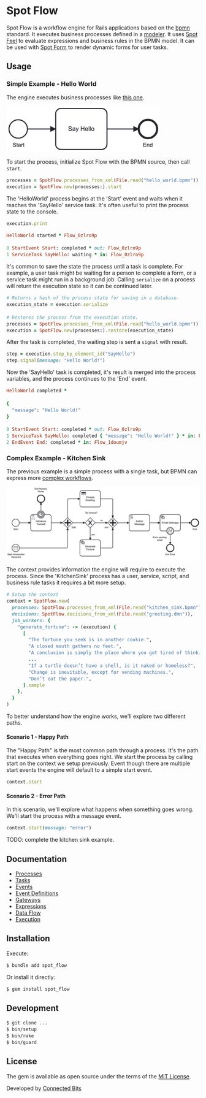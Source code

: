 # Spot Flow

Spot Flow is a workflow engine for Rails applications based on the [bpmn](https://www.bpmn.org) standard. It executes business processes defined in a [modeler](https://camunda.com/download/modeler/). It uses [Spot Feel](https://github.com/connectedbits/spot-feel) to evaluate expressions and business rules in the BPMN model. It can be used with [Spot Form](https://github.com/connectedbits/spot-form) to render dynamic forms for user tasks.

## Usage

### Simple Example - Hello World

The engine executes business processes like [this one](/test/fixtures/files/hello_world.bpmn).

<img src="test/fixtures/files/hello_world.png" alt="Hello World BPMN" style="width:400px;"/>

To start the process, initialize Spot Flow with the BPMN source, then call `start`.

```ruby
processes = SpotFlow.processes_from_xml(File.read("hello_world.bpmn"))
execution = SpotFlow.new(processes:).start
```

The 'HelloWorld' process begins at the 'Start' event and waits when it reaches the 'SayHello' service task. It's often useful to print the process state to the console.

```ruby
execution.print
```

```ruby
HelloWorld started * Flow_0zlro9p

0 StartEvent Start: completed * out: Flow_0zlro9p
1 ServiceTask SayHello: waiting * in: Flow_0zlro9p
```

It's common to save the state the process until a task is complete. For example, a user task might be waiting for a person to complete a form, or a service task might run in a background job. Calling `serialize` on a process will return the execution state so it can be continued later.

```ruby
# Returns a hash of the process state for saving in a database.
execution_state = execution.serialize

# Restores the process from the execution state.
processes = SpotFlow.processes_from_xml(File.read("hello_world.bpmn"))
execution = SpotFlow.new(processes:).restore(execution_state)
```

After the task is completed, the waiting step is sent a `signal` with result.

```ruby
step = execution.step_by_element_id("SayHello")
step.signal(message: "Hello World!")
```

Now the 'SayHello' task is completed, it's result is merged into the process variables, and the process continues to the 'End' event.

```ruby
HelloWorld completed *

{
  "message": "Hello World!"
}

0 StartEvent Start: completed * out: Flow_0zlro9p
1 ServiceTask SayHello: completed { "message": "Hello World!" } * in: Flow_0zlro9p * out: Flow_1doumjv
2 EndEvent End: completed * in: Flow_1doumjv
```

### Complex Example - Kitchen Sink

The previous example is a simple process with a single task, but BPMN can express more [complex workflows](/test/fixtures/files/kitchen_sink.bpmn).

![Example](test/fixtures/files/kitchen_sink.png)

The context provides information the engine will require to execute the process. Since the 'KitchenSink' process has a user, service, script, and business rule tasks it requires a bit more setup.

```ruby
# Setup the context
context = SpotFlow.new(
  processes: SpotFlow.processes_from_xml(File.read("kitchen_sink.bpmn")),
  decisions: SpotFlow.decisions_from_xml(File.read("greeting.dmn")),
  job_workers: {
    "generate_fortune": -> (execution) {
      [
        "The fortune you seek is in another cookie.",
        "A closed mouth gathers no feet.",
        "A conclusion is simply the place where you got tired of thinking.",
        ...
        "If a turtle doesn’t have a shell, is it naked or homeless?",
        "Change is inevitable, except for vending machines.",
        "Don’t eat the paper.",
      ].sample
    },
  }
)
```

To better understand how the engine works, we'll explore two different paths.

#### Scenario 1 - Happy Path

The "Happy Path" is the most common path through a process. It's the path that executes when everything goes right. We start the process by calling start on the context we setup previously. Event though there are multiple start events the engine will default to a simple start event.

```ruby
context.start
```

#### Scenario 2 - Error Path

In this scenario, we'll explore what happens when something goes wrong. We'll start the process with a message event.

```ruby
context.start(message: "error")
```

TODO: complete the kitchen sink example.

## Documentation

- [Processes](/docs/processes.md)
- [Tasks](/docs/tasks.md)
- [Events](/docs/events.md)
- [Event Definitions](/docs/event_definitions.md)
- [Gateways](/docs/gateways.md)
- [Expressions](/docs/expressions.md)
- [Data Flow](/docs/data_flow.md)
- [Execution](/docs/execution.md)

## Installation

Execute:

```bash
$ bundle add spot_flow
```

Or install it directly:

```bash
$ gem install spot_flow
```

## Development

```bash
$ git clone ...
$ bin/setup
$ bin/rake
$ bin/guard
```

## License

The gem is available as open source under the terms of the [MIT License](https://opensource.org/licenses/MIT).

Developed by [Connected Bits](http://www.connectedbits.com)
